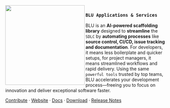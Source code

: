 <img src="https://external-content.duckduckgo.com/iu/?u=https%3A%2F%2Fwww.pngkit.com%2Fpng%2Ffull%2F1-13308_blue-moon-png.png&f=1&nofb=1&ipt=042f5a5bc1121781bffda72f937cb6e32bb0190aafa7172d449793f34cfb2dac&ipo=images" align="left" width="250"/>

### `BLU Applications & Services`

BLU is an **AI-powered scaffolding library** designed to **streamline** the `SDLC` by **automating processes** like **source control, CI/CD, issue tracking and documentation**. For developers, it means less boilerplate and quicker setups, for project managers, it means streamlined workflows and rapid delivery. Using the same `powerful tools` trusted by top teams, BLU accelerates your development process—freeing you to focus on innovation and deliver exceptional software faster.

<a href="https://github.com/dj-io/y/blob/main/blu-cli/CONTRIBUTE.md">Contribute</a> ·
<a href="https://blu.com">Website</a> ·
<a href="https://blu.com/docs">Docs</a> ·
<a href="https://blu.com/download">Download</a> ·
<a href="https://github.com/dj-io/blu/blob/main/blu-cli/CHANGELOG.md">Release Notes</a>
